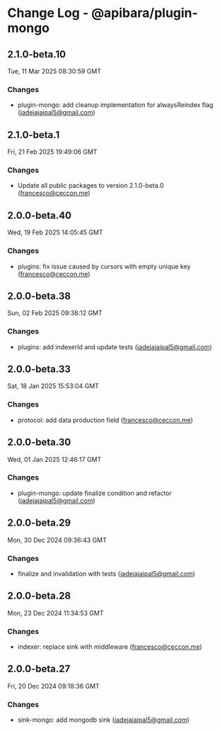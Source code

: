 # Change Log - @apibara/plugin-mongo

<!-- This log was last generated on Tue, 11 Mar 2025 08:30:59 GMT and should not be manually modified. -->

<!-- Start content -->

## 2.1.0-beta.10

Tue, 11 Mar 2025 08:30:59 GMT

### Changes

- plugin-mongo: add cleanup implementation for alwaysReindex flag (jadejajaipal5@gmail.com)

## 2.1.0-beta.1

Fri, 21 Feb 2025 19:49:06 GMT

### Changes

- Update all public packages to version 2.1.0-beta.0 (francesco@ceccon.me)

## 2.0.0-beta.40

Wed, 19 Feb 2025 14:05:45 GMT

### Changes

- plugins: fix issue caused by cursors with empty unique key (francesco@ceccon.me)

## 2.0.0-beta.38

Sun, 02 Feb 2025 09:38:12 GMT

### Changes

- plugins: add indexerId and update tests (jadejajaipal5@gmail.com)

## 2.0.0-beta.33

Sat, 18 Jan 2025 15:53:04 GMT

### Changes

- protocol: add data production field (francesco@ceccon.me)

## 2.0.0-beta.30

Wed, 01 Jan 2025 12:46:17 GMT

### Changes

- plugin-mongo: update finalize condition and refactor (jadejajaipal5@gmail.com)

## 2.0.0-beta.29

Mon, 30 Dec 2024 09:36:43 GMT

### Changes

- finalize and invalidation with tests (jadejajaipal5@gmail.com)

## 2.0.0-beta.28

Mon, 23 Dec 2024 11:34:53 GMT

### Changes

- indexer: replace sink with middleware (francesco@ceccon.me)

## 2.0.0-beta.27

Fri, 20 Dec 2024 09:18:36 GMT

### Changes

- sink-mongo: add mongodb sink (jadejajaipal5@gmail.com)
